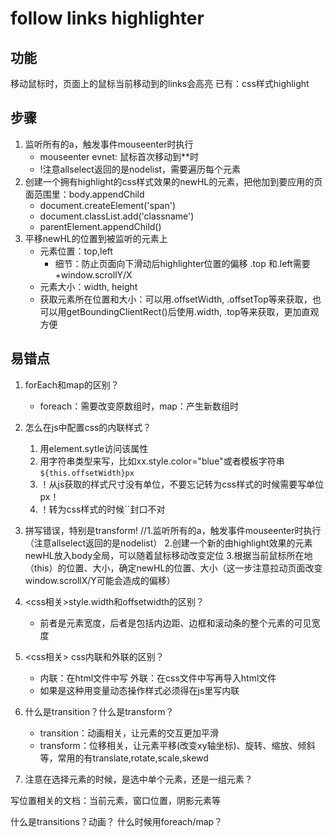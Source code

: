 # follow links highlighter
## 功能
移动鼠标时，页面上的鼠标当前移动到的links<a>会高亮
已有：css样式highlight

## 步骤
1. 监听所有的a，触发事件mouseenter时执行
    - mouseenter evnet: 鼠标首次移动到**时
    - !注意allselect返回的是nodelist，需要遍历每个元素
2. 创建一个拥有highlight的css样式效果的newHL的元素，把他加到要应用的页面范围里：body.appendChild
    - document.createElement('span')
    - document.classList.add('classname')
    - parentElement.appendChild()
3. 平移newHL的位置到被监听的<a>元素上
    - 元素位置：top,left
        - 细节：防止页面向下滑动后highlighter位置的偏移 .top 和.left需要+window.scrollY/X
    - 元素大小：width, height
    - 获取<a>元素所在位置和大小：可以用.offsetWidth, .offsetTop等来获取，也可以用getBoundingClientRect()后使用.width, .top等来获取，更加直观方便

## 易错点
1. forEach和map的区别？
    -  foreach：需要改变原数组时，map：产生新数组时
2. 怎么在js中配置css的内联样式？
    1. 用element.sytle访问该属性 
    2. 用字符串类型来写，比如xx.style.color="blue"或者模板字符串`${this.offsetWidth}px` 
    3. ！从js获取的样式尺寸没有单位，不要忘记转为css样式的时候需要写单位px！
    4. ！转为css样式的时候``封口不对
3. 拼写错误，特别是transform!
    //1.监听所有的a，触发事件mouseenter时执行（注意allselect返回的是nodelist） 2.创建一个新的由highlight效果的元素newHL放入body全局，可以随着鼠标移动改变定位 3.根据当前鼠标所在地（this）的位置、大小，确定newHL的位置、大小（这一步注意拉动页面改变window.scrollX/Y可能会造成的偏移）
4. <css相关>style.width和offsetwidth的区别？
    - 前者是元素宽度，后者是包括内边距、边框和滚动条的整个元素的可见宽度
5. <css相关> css内联和外联的区别？
    - 内联：在html文件中写 外联：在css文件中写再导入html文件 
    - 如果是这种用变量动态操作样式必须得在js里写内联
6. 什么是transition？什么是transform？
    - transition：动画相关，让元素的交互更加平滑
    - transform：位移相关，让元素平移(改变xy轴坐标)、旋转、缩放、倾斜等，常用的有translate,rotate,scale,skewd

7. 注意在选择元素的时候，是选中单个元素，还是一组元素？



写位置相关的文档：当前元素，窗口位置，阴影元素等

什么是transitions？动画？
什么时候用foreach/map？